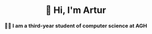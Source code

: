 <h1 align="center"> 👋 Hi, I'm Artur </h1>
<h3 align="center">👨‍💻 I am a third-year student of computer science at AGH</h3>



